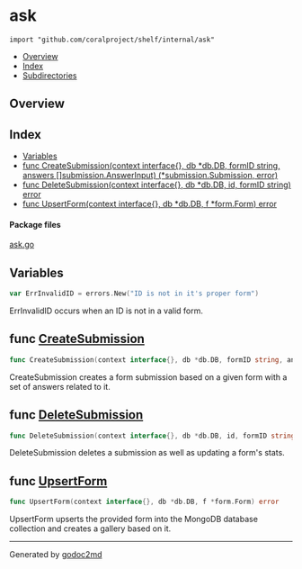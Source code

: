 

# ask
`import "github.com/coralproject/shelf/internal/ask"`

* [Overview](#pkg-overview)
* [Index](#pkg-index)
* [Subdirectories](#pkg-subdirectories)

## <a name="pkg-overview">Overview</a>



## <a name="pkg-index">Index</a>
* [Variables](#pkg-variables)
* [func CreateSubmission(context interface{}, db *db.DB, formID string, answers []submission.AnswerInput) (*submission.Submission, error)](#CreateSubmission)
* [func DeleteSubmission(context interface{}, db *db.DB, id, formID string) error](#DeleteSubmission)
* [func UpsertForm(context interface{}, db *db.DB, f *form.Form) error](#UpsertForm)


#### <a name="pkg-files">Package files</a>
[ask.go](/src/github.com/coralproject/shelf/internal/ask/ask.go) 



## <a name="pkg-variables">Variables</a>
``` go
var ErrInvalidID = errors.New("ID is not in it's proper form")
```
ErrInvalidID occurs when an ID is not in a valid form.



## <a name="CreateSubmission">func</a> [CreateSubmission](/src/target/ask.go?s=1961:2095#L61)
``` go
func CreateSubmission(context interface{}, db *db.DB, formID string, answers []submission.AnswerInput) (*submission.Submission, error)
```
CreateSubmission creates a form submission based on a given form with a set
of answers related to it.



## <a name="DeleteSubmission">func</a> [DeleteSubmission](/src/target/ask.go?s=3923:4001#L140)
``` go
func DeleteSubmission(context interface{}, db *db.DB, id, formID string) error
```
DeleteSubmission deletes a submission as well as updating a form's stats.



## <a name="UpsertForm">func</a> [UpsertForm](/src/target/ask.go?s=1029:1096#L25)
``` go
func UpsertForm(context interface{}, db *db.DB, f *form.Form) error
```
UpsertForm upserts the provided form into the MongoDB database collection and
creates a gallery based on it.








- - -
Generated by [godoc2md](http://godoc.org/github.com/davecheney/godoc2md)

